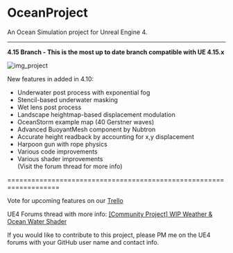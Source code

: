 # OceanProject
An Ocean Simulation project for Unreal Engine 4.

---------------------

**4.15 Branch - This is the most up to date branch compatible with UE 4.15.x**

![img_project](ProjectScreenshot.jpg)


New features in added in 4.10:

* Underwater post process with exponential fog
* Stencil-based underwater masking
* Wet lens post process
* Landscape heightmap-based displacement modulation
* OceanStorm example map (40 Gerstner waves)
* Advanced BuoyantMesh component by Nubtron
* Accurate height readback by accounting for x,y displacement
* Harpoon gun with rope physics
* Various code improvements
* Various shader improvements  
(Visit the forum thread for more info)


===================================================================


Vote for upcoming features on our [Trello](https://trello.com/b/7dzOdkvw/ue4-ocean-weather-project)

UE4 Forums thread with more info: [[Community Project] WIP Weather & Ocean Water Shader](https://forums.unrealengine.com/showthread.php?42092-Community-Project-WIP-Weather-amp-Ocean-Water-Shader)


If you would like to contribute to this project, please PM me on the UE4 forums with your GitHub user name and contact info.
